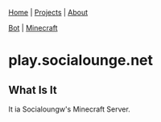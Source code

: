 [Home](/) | [Projects](/projects) | [About](/about)


[Bot](/socialounge/bot) | [Minecraft](/socialounge/minecraft)

# play.socialounge.net

## What Is It
It ia Socialoungw's Minecraft Server.
